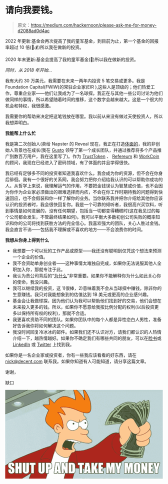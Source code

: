 # 请向我要钱。

> 原文：<https://medium.com/hackernoon/please-ask-me-for-money-d2088ad0d4ac>

2022 年更新:基金会再次提高了我的童军基金，到目前为止，第一个基金的回报率超过 10 倍(🙏💰)所以我在做新的投资。

2020 年末更新:基金会提高了我的童军基金(🙏)所以我在做新的投资。

*同时，从 2018 年开始…*

我有大约 30 万美元，我需要在未来一两年内投资 5 笔交易或更多。我是 Foundation Capital(FWIW)的常驻企业家(EIR ),这些人是顶级的；他们热爱工作，尊重企业家——他们让我成为了一名球探。我正在与其他一些公司讨论为他们做同样的事情，所以希望随着时间的推移，这个数字会越来越大。这是一个很大的机会和特权，我很感激。

我需要你的帮助来决定把这笔钱放在哪里。我以前从来没有做过天使投资人，所以我想弄明白。

**我能帮上什么忙**

我是第二次创始人(卖给 Napster 的 Reveal 现在，我正在打造[体面的](http://www.decent.com)，我的非创始人背景也在成长(我在 [Gusto](https://gusto.com/) 领导了第一个成长团队，并通过推荐将多个产品推广到数百万用户，我在这里写了)。作为 [TrustToken](https://www.trusttoken.com/) 、 [Refereum](https://refereum.com/) 和 [WorkCoin](https://workcoin.net/) 的顾问，我现在已经进入了密码领域，有了体面的并且学得很快。

我已经有足够多不同的投资者知道我喜欢什么。我会成为你的资源，但不会在你身后徘徊。我有一个很好的关系网，我会努力把你介绍给我认识的可以帮助你成功的人。从哲学上来说，我理解运气的作用，不要把金钱误认为智慧或价值，也不会因为你作为企业家必须做出的艰难选择而内疚，不会在你工作时期待我的问题得到快速回应，也不会假装和你一样了解你的业务。当你联系我并把你介绍给其他你应该认识的投资者时，我会很快回复你。我是一个可靠的倾听者，我很高兴买饮料，听到事情是如何进展的，没有任何期望，包括当一切都变得糟糕时(这在我见过的每个公司都会发生，不管最终结果如何)。我可以平衡大多数初创公司失败的概率知识和你的公司将找到获胜方法的完全信心。我喜欢强大的团队，关心人胜过金钱。我会直言不讳——包括我不理解或不喜欢的地方——不会浪费你的时间。

**我想从你身上得到什么**

*   我想要一个可以玩的工作产品或原型——我还没有聪明到仅凭这个想法来预测一个企业的价值。
*   我不会资助单身创业者——这种事情太难独自完成，如果你无法说服其他人全职加入你，那就专注于此。
*   我认为贵公司背后的“[为什么](https://hackernoon.com/us-health-care-needs-a-nervous-system-4dc743fac5f8)”非常重要。如果你不能解释你为什么如此关心你的使命，我没兴趣。
*   我可以继续我的投资，这 1)很棒，2)意味着我不会从当球探中赚钱，除非你的生意赚钱。我只对我能想象到的估值达到 1B 美元或更高的企业感兴趣。
*   基金会让我做球探，因为他们认为我可以帮助他们找到好的交易，他们会想在未来投入更多的钱。所以，如果你不愿意给我按比例分配的权利(以后投资更多以保持所有权的权利)，那就不合适。
*   我更喜欢资助不同的团队。如果你团队中的每个人都是异性恋白人男性，准备好告诉我你将如何解决这个问题。
*   我没时间回复冷冰冰的邮件。如果我们还不认识对方，请我们都认识的人热情介绍一下，越热情越好。如果你不确定我们有哪些共同的朋友，可以在[脸书](https://www.facebook.com/nick.soman)或 [LinkedIn](https://www.linkedin.com/in/nicksoman/) 或 [Twitter](https://twitter.com/nicksoman?lang=en) 上找到我。

如果你是一名企业家或投资者，你有一些我应该看看的好东西，请在 nick@decent.com 联系我。如果你知道有人可能知道，请分享这篇文章。

谢谢，

缺口

![](img/b3811bbe9381a83525b975330745267f.png)